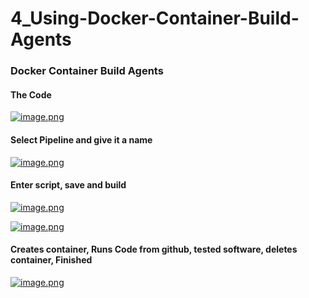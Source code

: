 # 4_Using-Docker-Container-Build-Agents

### Docker Container Build Agents

#### The Code

[![image.png](https://bookstack.besthomelabevar.xyz/uploads/images/gallery/2024-06/scaled-1680-/6KbVweyoXcuZP7N0-image.png)](https://bookstack.besthomelabevar.xyz/uploads/images/gallery/2024-06/6KbVweyoXcuZP7N0-image.png)

#### Select Pipeline and give it a name

[![image.png](https://bookstack.besthomelabevar.xyz/uploads/images/gallery/2024-06/scaled-1680-/Mo81cjExEz0qNol4-image.png)](https://bookstack.besthomelabevar.xyz/uploads/images/gallery/2024-06/Mo81cjExEz0qNol4-image.png)

#### Enter script, save and build

[![image.png](https://bookstack.besthomelabevar.xyz/uploads/images/gallery/2024-06/scaled-1680-/Q9Jy3NP6E0Kvb4hy-image.png)](https://bookstack.besthomelabevar.xyz/uploads/images/gallery/2024-06/Q9Jy3NP6E0Kvb4hy-image.png)

[![image.png](https://bookstack.besthomelabevar.xyz/uploads/images/gallery/2024-06/scaled-1680-/KCnP0jhwjsJg4pK2-image.png)](https://bookstack.besthomelabevar.xyz/uploads/images/gallery/2024-06/KCnP0jhwjsJg4pK2-image.png)

#### Creates container, Runs Code from github, tested software, deletes container, Finished

[![image.png](https://bookstack.besthomelabevar.xyz/uploads/images/gallery/2024-06/scaled-1680-/my3qjkbXDIEKKN8z-image.png)](https://bookstack.besthomelabevar.xyz/uploads/images/gallery/2024-06/my3qjkbXDIEKKN8z-image.png)